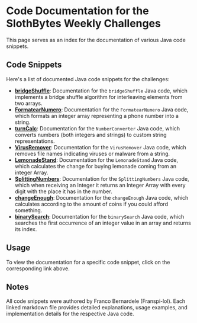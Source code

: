# Code Documentation for the SlothBytes Weekly Challenges

This page serves as an index for the documentation of various Java code snippets.

## Code Snippets

Here's a list of documented Java code snippets for the challenges:

* **[bridgeShuffle](https://github.com/Franspi-lol/SlothBytes-WeeklyChallenges/blob/main/docs/bridgeShuffle.md)**: Documentation for the `bridgeShuffle` Java code, which implements a bridge shuffle algorithm for interleaving elements from two arrays.
* **[FormatearNumero](https://github.com/Franspi-lol/SlothBytes-WeeklyChallenges/blob/main/docs/phoneNumberFormatting.md)**: Documentation for the `FormatearNumero` Java code, which formats an integer array representing a phone number into a string.
* **[turnCalc](https://github.com/Franspi-lol/SlothBytes-WeeklyChallenges/blob/main/docs/turnCalc.md)**: Documentation for the `NumberConverter` Java code, which converts numbers (both integers and strings) to custom string representations.
* **[VirusRemover](https://github.com/Franspi-lol/SlothBytes-WeeklyChallenges/blob/main/docs/virusRemover.md)**: Documentation for the `VirusRemover` Java code, which removes file names indicating viruses or malware from a string.
* **[LemonadeStand](https://github.com/Franspi-lol/SlothBytes-WeeklyChallenges/blob/main/docs/LemonadeStand.md)**: Documentation for the `LemonadeStand` Java code, which calculates the change for buying lemonade coming from an integer Array.
* **[SplittingNumbers](https://github.com/Franspi-lol/SlothBytes-WeeklyChallenges/blob/main/docs/SplittingNumbers.md)**: Documentation for the `SplittingNumbers` Java code, which when receiving an Integer it returns an Integer Array with every digit with the place it has in the number.
* **[changeEnough](https://github.com/Franspi-lol/SlothBytes-WeeklyChallenges/blob/main/docs/changeEnough.md)**: Documentation for the `changeEnough` Java code, which calculates according to the amount of coins if you could afford something.
* **[binarySearch](https://github.com/Franspi-lol/SlothBytes-WeeklyChallenges/blob/main/docs/binarySearch.md)**: Documentation for the `binarySearch` Java code, which searches the first occurrence of an integer value in an array and returns its index.

## Usage

To view the documentation for a specific code snippet, click on the corresponding link above.

## Notes

All code snippets were authored by Franco Bernardele (Franspi-lol). Each linked markdown file provides detailed explanations, usage examples, and implementation details for the respective Java code.
